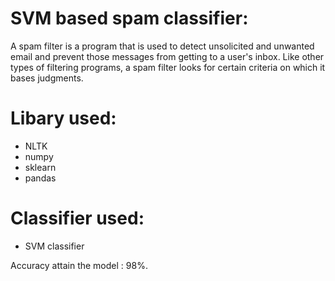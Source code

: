 # SVM based spam classifier:

A spam filter is a program that is used to detect unsolicited and unwanted email and prevent those messages from getting to a user's inbox. Like other types of filtering programs, a spam filter looks for certain criteria on which it bases judgments.

# Libary used:

  * NLTK 
  * numpy
  * sklearn
  * pandas

# Classifier used:

  * SVM classifier
  
Accuracy attain the model : 98%.
